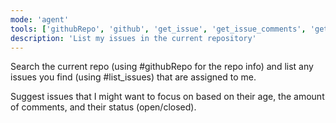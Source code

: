 ```yaml
---
mode: 'agent'
tools: ['githubRepo', 'github', 'get_issue', 'get_issue_comments', 'get_me', 'list_issues']
description: 'List my issues in the current repository'
---
```


Search the current repo (using #githubRepo for the repo info) and list any issues you find (using #list_issues) that are assigned to me.

Suggest issues that I might want to focus on based on their age, the amount of comments, and their status (open/closed).
